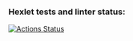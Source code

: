 ### Hexlet tests and linter status:
[![Actions Status](https://github.com/vadim-kudr/frontend-project-lvl3/workflows/hexlet-check/badge.svg)](https://github.com/vadim-kudr/frontend-project-lvl3/actions)
